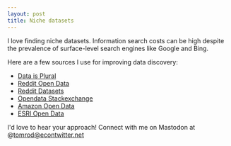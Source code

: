 ```yaml
---
layout: post
title: Niche datasets
---
```


I love finding niche datasets. Information search costs can be high despite the prevalence of surface-level search engines like Google and Bing.

Here are a few sources I use for improving data discovery:
* [Data is Plural](https://www.data-is-plural.com/archive/)
* [Reddit Open Data](https://www.reddit.com/r/opendata)
* [Reddit Datasets](https://www.reddit.com/datasets)
* [Opendata Stackexchange](http://opendata.stackexchange.com/)
* [Amazon Open Data](https://aws.amazon.com/opendata/)
* [ESRI Open Data](https://www.esri.com/en-us/arcgis/products/arcgis-open-data)

I'd love to hear your approach! Connect with me on Mastodon at @tomrod@econtwitter.net
